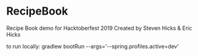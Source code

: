 # RecipeBook

Recipe Book demo for Hacktoberfest 2019
Created by Steven Hicks & Eric Hicks

to run locally:
gradlew bootRun --args='--spring.profiles.active=dev'
